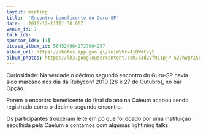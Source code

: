 ```yaml
---
layout: meeting
title:  'Encontro beneficente do Guru-SP'
date:   2010-12-11T11:30:00Z
venue_id: 7
talk_ids:
sponsor_ids: [1]
picasa_album_id: 5645249642727004257
album_url: https://photos.app.goo.gl/auimVVrx4jQWdCvy5
album_photos: https://lh3.googleusercontent.com/33d2vf911pjP-52EhwgrZSueN9doQgZ6CpMZQltg9ma2_xoLXUQkYXnjR0rORDRRja6LKQEFnUgFB3ORXIuKg4Mzswj1m4DCOTsYXFr-aSXXPyGxvLQFP_YVk9FQO4jKerPmRa4shVGbtrO5LxkLdcVo9jg_w6NmvPibsOfBFs2csYvHivFjkXZcZBV6js4Tiqx-4m4JI0g9oEHrT2qfDOw6lRi5hJF1_uer4qUST2SlS7xx3tQyFerk-pp--hL9HfamFBByae0wYjpjTyJ6gleoMeQwcimSZFvYeJrevllJjU6wGhB4-LIxTbDjLuNAreXmwsFk2kSNzWgjyXt5rtMSUHsJuhGgUhNQeEZX2thvUb4emRGBUZXb-9bl5qDKvVY_9qTL0G7AvL9BtGXgxLwqmd-WIezri7K-DhIMTkXnyfEdEmqI_MJR9ZcS_d_P1B8KoG2A72dqx3ddwBNWSwuRo6IZNhEKV4Lsff7ePdMqfNuYFUUsIcEnH_UtrUgM2B4JgjixX4K981iLBQbiWwhcnKc9wD1O3AzmEPhptHmkdAd_-Ml2Y9ZxI5VvrkAxF9bzq9bb70y-117pyRFU8F68oSJuT3ulsOuSzdfnGi3gitfwLBsAHAw9zy20ryK6is6eOhzfJSsbi1f9mdN-DW92
---
```


Curiosidade: Na verdade o décimo segundo encontro do Guru-SP havia sido marcado nos dia da Rubyconf 2010 (26 e 27 de Outubro), no bar Opção.

Porém o encontro beneficente do final do ano na Caleum acabou sendo registrado como o décimo segundo encontro.

Os participantes trouxeram leite em pó que foi doado por uma instituição escolhida pela Caelum e contamos com algumas lightining talks.
